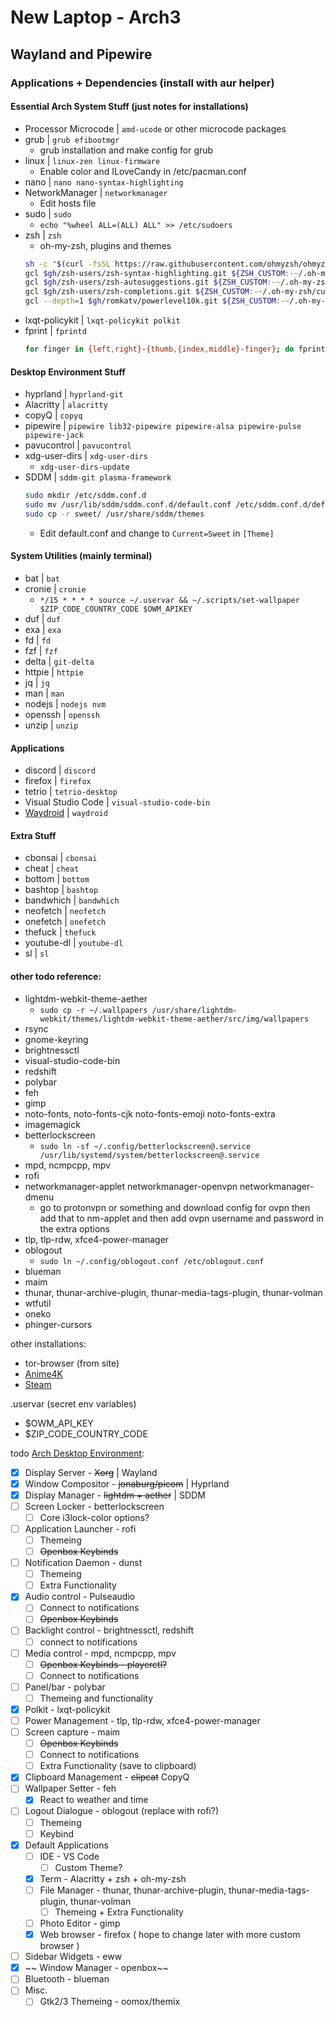 # New Laptop - Arch3
## Wayland and Pipewire



### Applications + Dependencies (install with aur helper)

#### Essential Arch System Stuff (just notes for installations)
- Processor Microcode \| `amd-ucode` or other microcode packages
- grub \| `grub efibootmgr`
    - grub installation and make config for grub
- linux \| `linux-zen linux-firmware`
    - Enable color and ILoveCandy in /etc/pacman.conf
- nano \| `nano nano-syntax-highlighting`
- NetworkManager \| `networkmanager`
    - Edit hosts file
- sudo \| `sudo`
    - `echo "%wheel ALL=(ALL) ALL" >> /etc/sudoers` 
- zsh \| `zsh`
    - oh-my-zsh, plugins and themes
    ```zsh
    sh -c "$(curl -fsSL https://raw.githubusercontent.com/ohmyzsh/ohmyzsh/master/tools/install.sh)"
    gcl $gh/zsh-users/zsh-syntax-highlighting.git ${ZSH_CUSTOM:-~/.oh-my-zsh/custom}/plugins/zsh-syntax-highlighting
    gcl $gh/zsh-users/zsh-autosuggestions.git ${ZSH_CUSTOM:-~/.oh-my-zsh/custom}/plugins/zsh-autosuggestions
    gcl $gh/zsh-users/zsh-completions.git ${ZSH_CUSTOM:-~/.oh-my-zsh/custom}/plugins/zsh-completions
    gcl --depth=1 $gh/romkatv/powerlevel10k.git ${ZSH_CUSTOM:-~/.oh-my-zsh/custom}/themes/powerlevel10k
    ```
- lxqt-policykit \| `lxqt-policykit polkit`
- fprint \| `fprintd`
    ```zsh
    for finger in {left,right}-{thumb,{index,middle}-finger}; do fprintd-enroll -f "$finger" "$USER"; done
    ```

#### Desktop Environment Stuff
- hyprland \| `hyprland-git`
- Alacritty \| `alacritty`
- copyQ \| `copyq`
- pipewire \| `pipewire lib32-pipewire pipewire-alsa pipewire-pulse pipewire-jack`
- pavucontrol \| `pavucontrol`
- xdg-user-dirs \| `xdg-user-dirs`
    - `xdg-user-dirs-update`
- SDDM \| `sddm-git plasma-framework`
    ```zsh
    sudo mkdir /etc/sddm.conf.d
    sudo mv /usr/lib/sddm/sddm.conf.d/default.conf /etc/sddm.conf.d/default.conf
    sudo cp -r sweet/ /usr/share/sddm/themes 
    ```
    - Edit default.conf and change to `Current=Sweet` in `[Theme]`

#### System Utilities (mainly terminal)
- bat \| `bat`
- cronie \| `cronie`
    - `*/15 * * * * source ~/.uservar && ~/.scripts/set-wallpaper $ZIP_CODE_COUNTRY_CODE $OWM_APIKEY` 
- duf \| `duf`
- exa \| `exa`
- fd \| `fd`
- fzf \| `fzf`
- delta \| `git-delta`
- httpie \| `httpie`
- jq \| `jq`
- man \| `man`
- nodejs \| `nodejs nvm`
- openssh \| `openssh`
- unzip \| `unzip`

#### Applications
- discord \| `discord`
- firefox \| `firefox`
- tetrio \| `tetrio-desktop`
- Visual Studio Code \| `visual-studio-code-bin`
- [Waydroid](https://wiki.archlinux.org/title/Waydroid#Installation) \| `waydroid`

#### Extra Stuff
- cbonsai \| `cbonsai`
- cheat \| `cheat`
- bottom \| `bottom`
- bashtop \| `bashtop`
- bandwhich \| `bandwhich`
- neofetch \| `neofetch`
- onefetch \| `onefetch`
- thefuck \| `thefuck`
- youtube-dl \| `youtube-dl`
- sl \| `sl`





#### other todo reference:
- lightdm-webkit-theme-aether
    - `sudo cp -r ~/.wallpapers /usr/share/lightdm-webkit/themes/lightdm-webkit-theme-aether/src/img/wallpapers`
- rsync
- gnome-keyring
- brightnessctl
- visual-studio-code-bin
- redshift
- polybar
- feh
- gimp
- noto-fonts, noto-fonts-cjk noto-fonts-emoji noto-fonts-extra
- imagemagick
- betterlockscreen
    - `sudo ln -sf ~/.config/betterlockscreen@.service /usr/lib/systemd/system/betterlockscreen@.service`
- mpd, ncmpcpp, mpv
- rofi
- networkmanager-applet networkmanager-openvpn networkmanager-dmenu
    - go to protonvpn or something and download config for ovpn then add that to nm-applet and then add ovpn username and password in the extra options 
- tlp, tlp-rdw, xfce4-power-manager
- oblogout
    - `sudo ln ~/.config/oblogout.conf /etc/oblogout.conf`
- blueman
- maim
- thunar, thunar-archive-plugin, thunar-media-tags-plugin, thunar-volman
- wtfutil
- oneko
- phinger-cursors

other installations:
 - tor-browser (from site)
 - [Anime4K](https://github.com/bloc97/Anime4K/blob/master/md/GLSL_Instructions_Linux.md)
 - [Steam](https://wiki.archlinux.org/title/Steam)

.uservar (secret env variables)
- $OWM_API_KEY
- $ZIP_CODE_COUNTRY_CODE

todo [Arch Desktop Environment](https://wiki.archlinux.org/title/desktop_environment#Custom_environments):
- [x] Display Server - ~~Xorg~~ \| Wayland
- [x] Window Compositor - ~~jonaburg/picom~~ \| Hyprland
- [x] Display Manager - ~~lightdm + aether~~ \| SDDM
- [ ] Screen Locker - betterlockscreen
    - [ ] Core i3lock-color options?
- [ ] Application Launcher - rofi
    - [ ] Themeing
    - [ ] ~~Openbox Keybinds~~
- [ ] Notification Daemon - dunst
    - [ ] Themeing
    - [ ] Extra Functionality
- [x] Audio control - Pulseaudio
    - [ ] Connect to notifications
    - [ ] ~~Openbox Keybinds~~
- [ ] Backlight control - brightnessctl, redshift
    - [ ] connect to notifications
- [ ] Media control - mpd, ncmpcpp, mpv
    - [ ] ~~Openbox Keybinds - playerctl?~~
    - [ ] Connect to notifications
- [ ] Panel/bar - polybar
    - [ ] Themeing and functionality
- [x] Polkit - lxqt-policykit
- [ ] Power Management - tlp, tlp-rdw, xfce4-power-manager
- [ ] Screen capture - maim
    - [ ] ~~Openbox Keybinds~~
    - [ ] Connect to notifications
    - [ ] Extra Functionality (save to clipboard)
- [x] Clipboard Management - ~~clipcat~~ CopyQ
- [ ] Wallpaper Setter - feh
    - [x] React to weather and time
- [ ] Logout Dialogue - oblogout (replace with rofi?)
    - [ ] Themeing
    - [ ] Keybind
- [x] Default Applications
    - [ ] IDE - VS Code
        - [ ] Custom Theme?
    - [x] Term - Alacritty + zsh + oh-my-zsh
    - [ ] File Manager - thunar, thunar-archive-plugin, thunar-media-tags-plugin, thunar-volman
        - [ ] Themeing + Extra Functionality
    - [ ] Photo Editor - gimp
    - [x] Web browser - firefox ( hope to change later with more custom browser )
- [ ] Sidebar Widgets - eww
- [x] ~~ Window Manager - openbox~~
- [ ] Bluetooth - blueman
- [ ] Misc.
    - [ ] Gtk2/3 Themeing - oomox/themix
